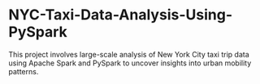 # NYC-Taxi-Data-Analysis-Using-PySpark
This project involves large-scale analysis of New York City taxi trip data using Apache Spark and PySpark to uncover insights into urban mobility patterns.
